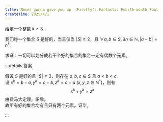 ```yaml
---
title: Never gonna give you up （Firefly's Fantastic Fourth-month Fool & For Fun Math Problems / FFFFFFMP 20250401）
createTime: 2025/4/1
---
```


给定一个整数 $k \ge 3$.

我们称一个集合 $S$ 是好的，当且仅当 $|S|\ge2$，且 $\forall a, b \in S, \exists n\in\mathbb{N}, |a-b| = n^k$.

求证：一切可以划分成若干个好的集合的集合一定有偶数个元素。

:::details 答案

假设 $S$ 是好的且 $|S|\ge3$，则存在 $a, b, c \in S$ 且 $a<b<c$.  
设 $x^k=b-a, y^k=c-b, z^k=c-a ~(x,y,z\in\mathbb{N}^*)$，则有
$$x^k+y^k=z^k$$
由费马大定理，矛盾。  
故所有好的集合均有且只有两个元素。证毕。

:::
